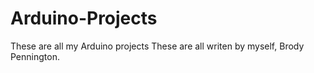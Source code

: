 # Arduino-Projects
These are all my Arduino projects
These are all writen by myself, Brody Pennington.
